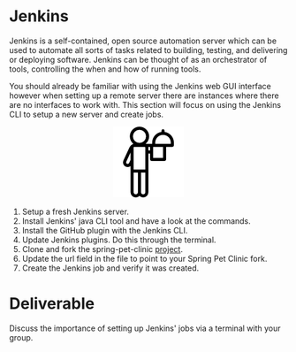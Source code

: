 # Jenkins

Jenkins is a self-contained, open source automation server which can be used to automate all sorts of tasks related to building, testing, and delivering or deploying software. Jenkins can be thought of as an orchestrator of tools, controlling the when and how of running tools.

You should already be familiar with using the Jenkins web GUI interface however when setting up a remote server there are instances where there are no interfaces to work with. This section will focus on using the Jenkins CLI to setup a new server and create jobs.

<center>

  ![](../img/jenkins.png)

</center>

1. Setup a fresh Jenkins server.
2. Install Jenkins' java CLI tool and have a look at the commands.
3. Install the GitHub plugin with the Jenkins CLI.
4. Update Jenkins plugins. Do this through the terminal.
5. Clone and fork the spring-pet-clinic [project](https://github.com/liatrio/spring-petclinic).
6. Update the url field in the file to point to your Spring Pet Clinic fork.
7. Create the Jenkins job and verify it was created.

# Deliverable

Discuss the importance of setting up Jenkins' jobs via a terminal with your group.
